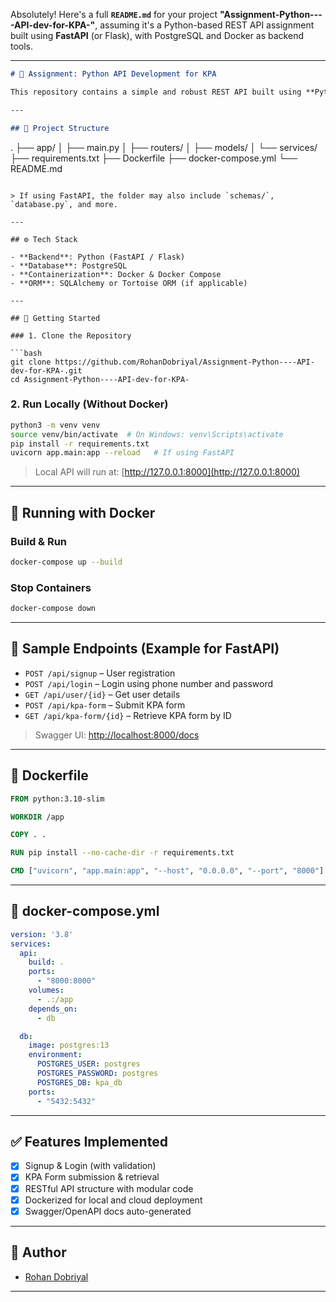 Absolutely! Here's a full **`README.md`** for your project **"Assignment-Python----API-dev-for-KPA-"**, assuming it's a Python-based REST API assignment built using **FastAPI** (or Flask), with PostgreSQL and Docker as backend tools.

---

```markdown
# 🧩 Assignment: Python API Development for KPA

This repository contains a simple and robust REST API built using **Python** for the **KPA (Key Performance Appraisal)** system. The API is containerized with Docker, and designed for easy testing, deployment, and future extension.

---

## 📁 Project Structure

```

.
├── app/
│   ├── main.py
│   ├── routers/
│   ├── models/
│   └── services/
├── requirements.txt
├── Dockerfile
├── docker-compose.yml
└── README.md

````

> If using FastAPI, the folder may also include `schemas/`, `database.py`, and more.

---

## ⚙️ Tech Stack

- **Backend**: Python (FastAPI / Flask)
- **Database**: PostgreSQL
- **Containerization**: Docker & Docker Compose
- **ORM**: SQLAlchemy or Tortoise ORM (if applicable)

---

## 🚀 Getting Started

### 1. Clone the Repository

```bash
git clone https://github.com/RohanDobriyal/Assignment-Python----API-dev-for-KPA-.git
cd Assignment-Python----API-dev-for-KPA-
````

### 2. Run Locally (Without Docker)

```bash
python3 -m venv venv
source venv/bin/activate  # On Windows: venv\Scripts\activate
pip install -r requirements.txt
uvicorn app.main:app --reload   # If using FastAPI
```

> Local API will run at: [http://127.0.0.1:8000](http://127.0.0.1:8000)

---

## 🐳 Running with Docker

### Build & Run

```bash
docker-compose up --build
```

### Stop Containers

```bash
docker-compose down
```

---

## 🔌 Sample Endpoints (Example for FastAPI)

* `POST /api/signup` – User registration
* `POST /api/login` – Login using phone number and password
* `GET /api/user/{id}` – Get user details
* `POST /api/kpa-form` – Submit KPA form
* `GET /api/kpa-form/{id}` – Retrieve KPA form by ID

> Swagger UI: [http://localhost:8000/docs](http://localhost:8000/docs)

---

## 📄 Dockerfile

```dockerfile
FROM python:3.10-slim

WORKDIR /app

COPY . .

RUN pip install --no-cache-dir -r requirements.txt

CMD ["uvicorn", "app.main:app", "--host", "0.0.0.0", "--port", "8000"]
```

---

## 🐳 docker-compose.yml

```yaml
version: '3.8'
services:
  api:
    build: .
    ports:
      - "8000:8000"
    volumes:
      - .:/app
    depends_on:
      - db

  db:
    image: postgres:13
    environment:
      POSTGRES_USER: postgres
      POSTGRES_PASSWORD: postgres
      POSTGRES_DB: kpa_db
    ports:
      - "5432:5432"
```

---

## ✅ Features Implemented

* [x] Signup & Login (with validation)
* [x] KPA Form submission & retrieval
* [x] RESTful API structure with modular code
* [x] Dockerized for local and cloud deployment
* [x] Swagger/OpenAPI docs auto-generated

---

## 🙋 Author

* [Rohan Dobriyal](https://github.com/RohanDobriyal)

---



